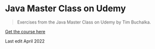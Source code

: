 # Java Master Class on Udemy

> Exercises from the Java Master Class on Udemy by Tim Buchalka.
 
 [Get the course here](https://www.udemy.com/course/java-the-complete-java-developer-course/)

Last edit April 2022
